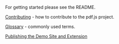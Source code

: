 For getting started please see the README.

[Contributing](wiki/Contributing) - how to contribute to the pdf.js project.

[Glossary](wiki/Glossary) - commonly used terms.

[Publishing the Demo Site and Extension](wiki/Publish-to-gh-pages)